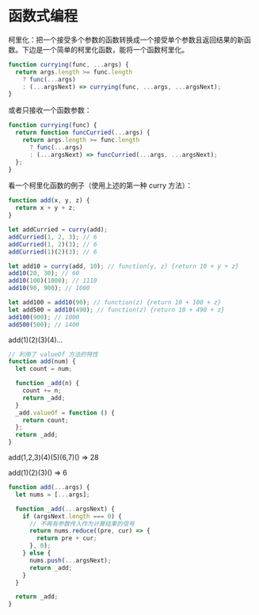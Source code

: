 # 函数式编程

柯里化：把一个接受多个参数的函数转换成一个接受单个参数且返回结果的新函数。下边是一个简单的柯里化函数，能将一个函数柯里化。

```js
function currying(func, ...args) {
  return args.length >= func.length
    ? func(...args)
    : (...argsNext) => currying(func, ...args, ...argsNext);
}
```

或者只接收一个函数参数：

```js
function currying(func) {
  return function funcCurried(...args) {
    return args.length >= func.length
      ? func(...args)
      : (...argsNext) => funcCurried(...args, ...argsNext);
  };
}
```

看一个柯里化函数的例子（使用上述的第一种 curry 方法）：

```js
function add(x, y, z) {
  return x + y + z;
}

let addCurried = curry(add);
addCurried(1, 2, 3); // 6
addCurried(1, 2)(3); // 6
addCurried(1)(2)(3); // 6

let add10 = curry(add, 10); // function(y, z) {return 10 + y + z}
add10(20, 30); // 60
add10(100)(1000); // 1110
add10(90, 900); // 1000

let add100 = add10(90); // function(z) {return 10 + 100 + z}
let add500 = add10(490); // function(z) {return 10 + 490 + z}
add100(900); // 1000
add500(500); // 1400
```

add(1)(2)(3)(4)…

```js
// 利用了 valueOf 方法的特性
function add(num) {
  let count = num;

  function _add(n) {
    count += n;
    return _add;
  }
  _add.valueOf = function () {
    return count;
  };
  return _add;
}
```

add(1,2,3)(4)(5)(6,7)() => 28

add(1)(2)(3)() => 6

```js
function add(...args) {
  let nums = [...args];

  function _add(...argsNext) {
    if (argsNext.length === 0) {
      // 不再有参数传入作为计算结果的信号
      return nums.reduce((pre, cur) => {
        return pre + cur;
      }, 0);
    } else {
      nums.push(...argsNext);
      return _add;
    }
  }

  return _add;
}
```
